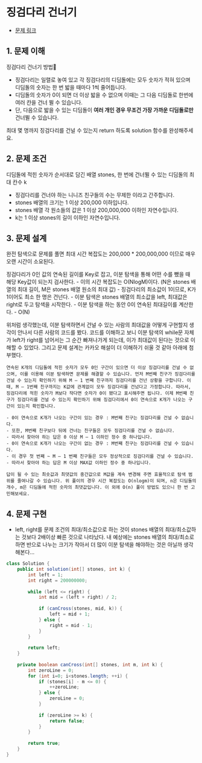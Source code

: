 # 징검다리 건너기
- [문제 링크](https://programmers.co.kr/learn/courses/30/lessons/64062?language=java)

## 1. 문제 이해
징검다리 건너기 방법
- 징검다리는 일렬로 놓여 있고 각 징검다리의 디딤돌에는 모두 숫자가 적혀 있으며 디딤돌의 숫자는 한 번 밟을 때마다 1씩 줄어듭니다.
- 디딤돌의 숫자가 0이 되면 더 이상 밟을 수 없으며 이때는 그 다음 디딤돌로 한번에 여러 칸을 건너 뛸 수 있습니다.
- 단, 다음으로 밟을 수 있는 디딤돌이 **여러 개인 경우 무조건 가장 가까운 디딤돌로만** 건너뛸 수 있습니다.

최대 몇 명까지 징검다리를 건널 수 있는지 return 하도록 solution 함수를 완성해주세요.

## 2. 문제 조건
디딤돌에 적힌 숫자가 순서대로 담긴 배열 stones, 한 번에 건너뛸 수 있는 디딤돌의 최대 칸수 k

- 징검다리를 건너야 하는 니니즈 친구들의 수는 무제한 이라고 간주합니다.
- stones 배열의 크기는 1 이상 200,000 이하입니다.
- stones 배열 각 원소들의 값은 1 이상 200,000,000 이하인 자연수입니다.
- k는 1 이상 stones의 길이 이하인 자연수입니다.

## 3. 문제 설계
완전 탐색으로 문제를 풀면 최대 시간 복잡도는 200,000 * 200,000,000 이므로 매우 오랜 시간이 소요된다.

징검다리가 0인 값의 연속된 길이를 Key로 잡고, 이분 탐색을 통해 어떤 수를 뺐을 때 해당 Key값이 되는지 검사한다.
    - 이의 시간 복잡도는 O(NlogM)이다. (N은 stones 배열의 최대 길이, M은 stones 배열 원소의 최대 값)
    - 징검다리의 최소값이 1이므로, K가 1이어도 최소 한 명은 건넌다.
    - 이분 탐색은 stones 배열의 최소값을 left, 최대값은 right로 두고 탐색을 시작한다.
    - 이분 탐색을 하는 동안 0이 연속된 최대길이를 계산한다. - O(N)

위처럼 생각했는데, 이분 탐색하면서 건널 수 있는 사람의 최대값을 어떻게 구현할지 생각이 안나서 다른 사람의 코드를 봤다. 코드를 이해하고 보니 이분 탐색의 while문 자체가 left가 right를 넘어서는 그 순간 빠져나가게 되는데, 이가 최대값이 된다는 것으로 이해할 수 있었다. 그리고 문제 설계는 카카오 해설이 더 이해하기 쉬울 것 같아 아래에 첨부했다.

```
연속된 K개의 디딤돌에 적힌 숫자가 모두 0인 구간이 있으면 더 이상 징검다리를 건널 수 없으며, 이를 이용해 이분 탐색하면 문제를 해결할 수 있습니다. 먼저 M번째 친구가 징검다리를 건널 수 있는지 확인하기 위해 M – 1 번째 친구까지 징검다리를 건넌 상황을 구합니다. 이때, M – 1번째 친구까지는 K값에 관계없이 모두 징검다리를 건넜다고 가정합니다. 따라서, 징검다리에 적힌 숫자가 M보다 작다면 숫자가 0이 됐다고 표시해주면 됩니다. 이제 M번째 친구가 징검다리를 건널 수 있는지 확인하기 위해 징검다리에서 0이 연속으로 K개가 나오는 구간이 있는지 확인합니다.

- 0이 연속으로 K개가 나오는 구간이 있는 경우 : M번째 친구는 징검다리를 건널 수 없습니다.
- 또한, M번째 친구보다 뒤에 건너는 친구들은 모두 징검다리를 건널 수 없습니다.
- 따라서 찾아야 하는 답은 0 이상 M – 1 이하인 정수 중 하나입니다.
- 0이 연속으로 K개가 나오는 구간이 없는 경우 : M번째 친구는 징검다리를 건널 수 있습니다.
- 이 경우 첫 번째 ~ M – 1 번째 친구들은 모두 정상적으로 징검다리를 건널 수 있습니다.
- 따라서 찾아야 하는 답은 M 이상 MAX값 이하인 정수 중 하나입니다.

답이 될 수 있는 최솟값과 최댓값의 중간값으로 M값을 계속 변경해 주면 효율적으로 탐색 범위를 줄여나갈 수 있습니다. 위 풀이의 경우 시간 복잡도는 O(nlogm)이 되며, n은 디딤돌의 개수, m은 디딤돌에 적힌 숫자의 최댓값입니다. 이 외에 O(n) 풀이 방법도 있으니 한 번 고민해보세요.
```

## 4. 문제 구현

- left, right를 문제 조건의 최대/최소값으로 하는 것이 stones 배열의 최대/최소값하는 것보다 2배이상 빠른 것으로 나타났다. 내 예상에는 stones 배열의 최대/최소로하면 반으로 나누는 크기가 작아서 더 많이 이분 탐색을 해야하는 것은 아닐까 생각해본다...

```java
class Solution {
    public int solution(int[] stones, int k) {
        int left = 1;
        int right = 200000000;
        
        while (left <= right) {
            int mid = (left + right) / 2;
            
            if (canCross(stones, mid, k)) {
                left = mid + 1;
            } else {
                right = mid - 1;
            }
        }
        
        return left;
    }
    
    private boolean canCross(int[] stones, int m, int k) {
        int zeroLine = 0;
        for (int i=0; i<stones.length; ++i) {
            if (stones[i] - m <= 0) {
                ++zeroLine;
            } else {
                zeroLine = 0;
            }
            
            if (zeroLine >= k) {
                return false;
            }
        }
        
        return true;
    }
}
```
